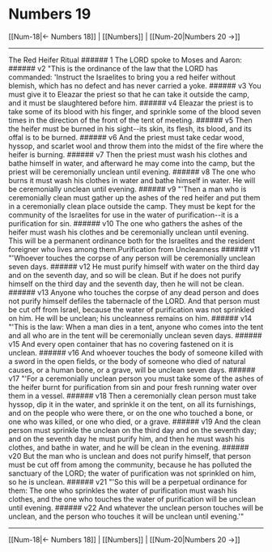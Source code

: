 # Numbers 19

[[Num-18|← Numbers 18]] | [[Numbers]] | [[Num-20|Numbers 20 →]]
***

The Red Heifer Ritual ###### 1 The LORD spoke to Moses and Aaron: ###### v2 "This is the ordinance of the law that the LORD has commanded: 'Instruct the Israelites to bring you a red heifer without blemish, which has no defect and has never carried a yoke. ###### v3 You must give it to Eleazar the priest so that he can take it outside the camp, and it must be slaughtered before him. ###### v4 Eleazar the priest is to take some of its blood with his finger, and sprinkle some of the blood seven times in the direction of the front of the tent of meeting. ###### v5 Then the heifer must be burned in his sight--its skin, its flesh, its blood, and its offal is to be burned. ###### v6 And the priest must take cedar wood, hyssop, and scarlet wool and throw them into the midst of the fire where the heifer is burning. ###### v7 Then the priest must wash his clothes and bathe himself in water, and afterward he may come into the camp, but the priest will be ceremonially unclean until evening. ###### v8 The one who burns it must wash his clothes in water and bathe himself in water. He will be ceremonially unclean until evening. ###### v9 "'Then a man who is ceremonially clean must gather up the ashes of the red heifer and put them in a ceremonially clean place outside the camp. They must be kept for the community of the Israelites for use in the water of purification--it is a purification for sin. ###### v10 The one who gathers the ashes of the heifer must wash his clothes and be ceremonially unclean until evening. This will be a permanent ordinance both for the Israelites and the resident foreigner who lives among them.Purification from Uncleanness ###### v11 "'Whoever touches the corpse of any person will be ceremonially unclean seven days. ###### v12 He must purify himself with water on the third day and on the seventh day, and so will be clean. But if he does not purify himself on the third day and the seventh day, then he will not be clean. ###### v13 Anyone who touches the corpse of any dead person and does not purify himself defiles the tabernacle of the LORD. And that person must be cut off from Israel, because the water of purification was not sprinkled on him. He will be unclean; his uncleanness remains on him. ###### v14 "'This is the law: When a man dies in a tent, anyone who comes into the tent and all who are in the tent will be ceremonially unclean seven days. ###### v15 And every open container that has no covering fastened on it is unclean. ###### v16 And whoever touches the body of someone killed with a sword in the open fields, or the body of someone who died of natural causes, or a human bone, or a grave, will be unclean seven days. ###### v17 "'For a ceremonially unclean person you must take some of the ashes of the heifer burnt for purification from sin and pour fresh running water over them in a vessel. ###### v18 Then a ceremonially clean person must take hyssop, dip it in the water, and sprinkle it on the tent, on all its furnishings, and on the people who were there, or on the one who touched a bone, or one who was killed, or one who died, or a grave. ###### v19 And the clean person must sprinkle the unclean on the third day and on the seventh day; and on the seventh day he must purify him, and then he must wash his clothes, and bathe in water, and he will be clean in the evening. ###### v20 But the man who is unclean and does not purify himself, that person must be cut off from among the community, because he has polluted the sanctuary of the LORD; the water of purification was not sprinkled on him, so he is unclean. ###### v21 "'So this will be a perpetual ordinance for them: The one who sprinkles the water of purification must wash his clothes, and the one who touches the water of purification will be unclean until evening. ###### v22 And whatever the unclean person touches will be unclean, and the person who touches it will be unclean until evening.'"

***
[[Num-18|← Numbers 18]] | [[Numbers]] | [[Num-20|Numbers 20 →]]
